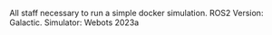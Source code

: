 All staff necessary to run a simple docker simulation. ROS2 Version: Galactic. Simulator: Webots 2023a